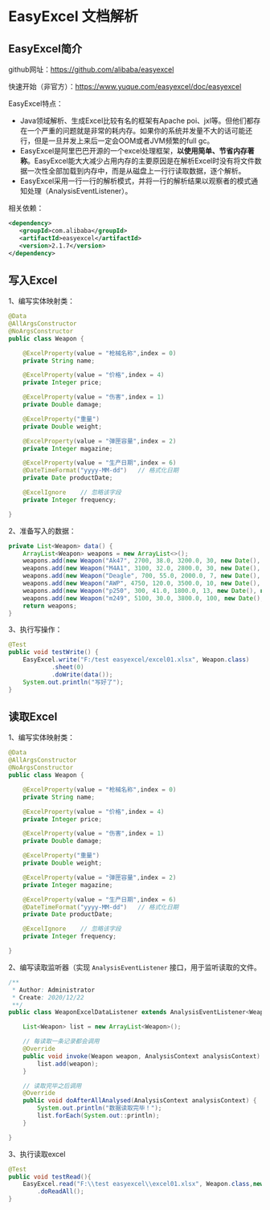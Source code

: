 # EasyExcel 文档解析

## EasyExcel简介

github网址：https://github.com/alibaba/easyexcel

快速开始（非官方）：https://www.yuque.com/easyexcel/doc/easyexcel

EasyExcel特点：

-   Java领域解析、生成Excel比较有名的框架有Apache poi、jxl等。但他们都存在一个严重的问题就是非常的耗内存。如果你的系统并发量不大的话可能还行，但是一旦并发上来后一定会OOM或者JVM频繁的full gc。
-   EasyExcel是阿里巴巴开源的一个excel处理框架，**以使用简单、节省内存著称**。EasyExcel能大大减少占用内存的主要原因是在解析Excel时没有将文件数据一次性全部加载到内存中，而是从磁盘上一行行读取数据，逐个解析。
-   EasyExcel采用一行一行的解析模式，并将一行的解析结果以观察者的模式通知处理（AnalysisEventListener）。

相关依赖：

 ```xml
<dependency>
    <groupId>com.alibaba</groupId>
    <artifactId>easyexcel</artifactId>
    <version>2.1.7</version>
</dependency>
 ```



## 写入Excel

1、编写实体映射类：

```java
@Data
@AllArgsConstructor
@NoArgsConstructor
public class Weapon {

    @ExcelProperty(value = "枪械名称",index = 0)
    private String name;

    @ExcelProperty(value = "价格",index = 4)
    private Integer price;

    @ExcelProperty(value = "伤害",index = 1)
    private Double damage;

    @ExcelProperty("重量")
    private Double weight;

    @ExcelProperty(value = "弹匣容量",index = 2)
    private Integer magazine;

    @ExcelProperty(value = "生产日期",index = 6)
    @DateTimeFormat("yyyy-MM-dd")   // 格式化日期
    private Date productDate;

    @ExcelIgnore    // 忽略该字段
    private Integer frequency;

}
```

2、准备写入的数据：

```java
private List<Weapon> data() {
    ArrayList<Weapon> weapons = new ArrayList<>();
    weapons.add(new Weapon("Ak47", 2700, 38.0, 3200.0, 30, new Date(), null));
    weapons.add(new Weapon("M4A1", 3100, 32.0, 2800.0, 30, new Date(), null));
    weapons.add(new Weapon("Deagle", 700, 55.0, 2000.0, 7, new Date(), null));
    weapons.add(new Weapon("AWP", 4750, 120.0, 3500.0, 10, new Date(), null));
    weapons.add(new Weapon("p250", 300, 41.0, 1800.0, 13, new Date(), null));
    weapons.add(new Weapon("m249", 5100, 30.0, 3800.0, 100, new Date(), null));
    return weapons;
}
```

3、执行写操作：

```java
@Test
public void testWrite() {
    EasyExcel.write("F:/test easyexcel/excel01.xlsx", Weapon.class)
            .sheet(0)
            .doWrite(data());
    System.out.println("写好了");
}
```



## 读取Excel

1、编写实体映射类：

```java
@Data
@AllArgsConstructor
@NoArgsConstructor
public class Weapon {

    @ExcelProperty(value = "枪械名称",index = 0)
    private String name;

    @ExcelProperty(value = "价格",index = 4)
    private Integer price;

    @ExcelProperty(value = "伤害",index = 1)
    private Double damage;

    @ExcelProperty("重量")
    private Double weight;

    @ExcelProperty(value = "弹匣容量",index = 2)
    private Integer magazine;

    @ExcelProperty(value = "生产日期",index = 6)
    @DateTimeFormat("yyyy-MM-dd")   // 格式化日期
    private Date productDate;

    @ExcelIgnore    // 忽略该字段
    private Integer frequency;

}
```

2、编写读取监听器（实现 `AnalysisEventListener` 接口，用于监听读取的文件。

```java
/**
 * Author: Administrator
 * Create: 2020/12/22
 **/
public class WeaponExcelDataListener extends AnalysisEventListener<Weapon> {

    List<Weapon> list = new ArrayList<Weapon>();

    // 每读取一条记录都会调用
    @Override
    public void invoke(Weapon weapon, AnalysisContext analysisContext) {
        list.add(weapon);
    }

    // 读取完毕之后调用
    @Override
    public void doAfterAllAnalysed(AnalysisContext analysisContext) {
        System.out.println("数据读取完毕！");
        list.forEach(System.out::println);
    }

}
```

3、执行读取excel

```java
@Test
public void testRead(){
    EasyExcel.read("F:\\test easyexcel\\excel01.xlsx", Weapon.class,new WeaponExcelDataListener())
        .doReadAll();
}
```